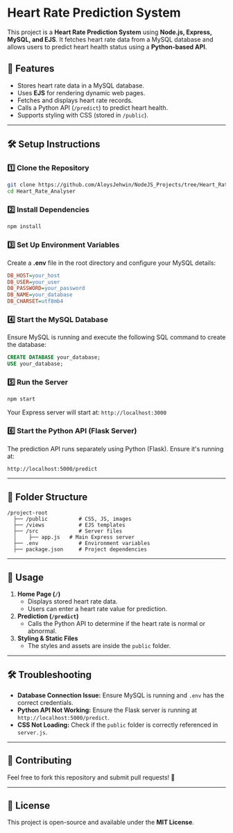 # Heart Rate Prediction System

This project is a **Heart Rate Prediction System** using **Node.js, Express, MySQL, and EJS**. It fetches heart rate data from a MySQL database and allows users to predict heart health status using a **Python-based API**.

## 🚀 Features
- Stores heart rate data in a MySQL database.
- Uses **EJS** for rendering dynamic web pages.
- Fetches and displays heart rate records.
- Calls a Python API (`/predict`) to predict heart health.
- Supports styling with CSS (stored in `/public`).

---

## 🛠️ Setup Instructions

### 1️⃣ Clone the Repository
```sh
git clone https://github.com/AloysJehwin/NodeJS_Projects/tree/Heart_Rate_Analyser
cd Heart_Rate_Analyser
```

### 2️⃣ Install Dependencies
```sh
npm install
```

### 3️⃣ Set Up Environment Variables
Create a **.env** file in the root directory and configure your MySQL details:
```ini
DB_HOST=your_host
DB_USER=your_user
DB_PASSWORD=your_password
DB_NAME=your_database
DB_CHARSET=utf8mb4
```

### 4️⃣ Start the MySQL Database
Ensure MySQL is running and execute the following SQL command to create the database:
```sql
CREATE DATABASE your_database;
USE your_database;
```

### 5️⃣ Run the Server
```sh
npm start
```
Your Express server will start at: `http://localhost:3000`

### 6️⃣ Start the Python API (Flask Server)
The prediction API runs separately using Python (Flask). Ensure it's running at:
```sh
http://localhost:5000/predict
```

---

## 📌 Folder Structure
```
/project-root
  ├── /public          # CSS, JS, images
  ├── /views           # EJS templates
  ├── /src             # Server files
  │    ├── app.js   # Main Express server
  ├── .env             # Environment variables
  ├── package.json     # Project dependencies
```

---

## 🎯 Usage
1. **Home Page (`/`)**
   - Displays stored heart rate data.
   - Users can enter a heart rate value for prediction.
2. **Prediction (`/predict`)**
   - Calls the Python API to determine if the heart rate is normal or abnormal.
3. **Styling & Static Files**
   - The styles and assets are inside the `public` folder.

---

## 🛠️ Troubleshooting
- **Database Connection Issue:** Ensure MySQL is running and `.env` has the correct credentials.
- **Python API Not Working:** Ensure the Flask server is running at `http://localhost:5000/predict`.
- **CSS Not Loading:** Check if the `public` folder is correctly referenced in `server.js`.

---

## 🤝 Contributing
Feel free to fork this repository and submit pull requests! 🎉

---

## 📜 License
This project is open-source and available under the **MIT License**.

